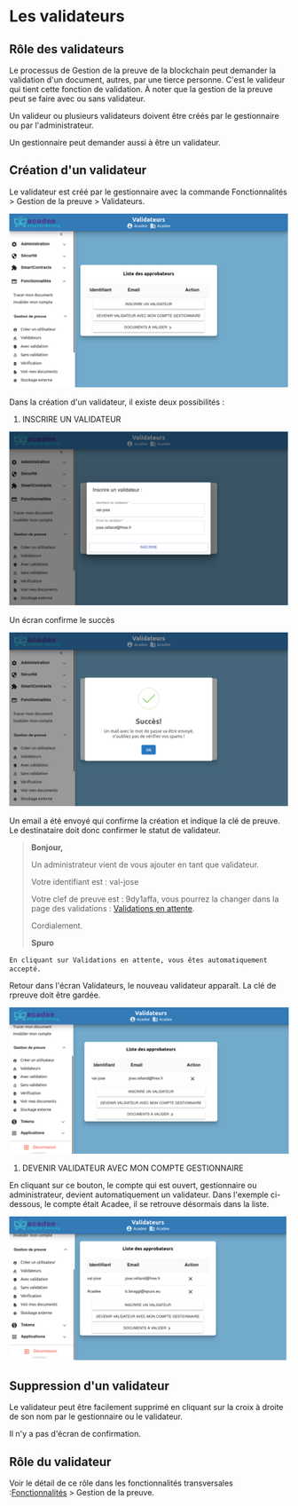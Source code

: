 # Les validateurs

## Rôle des validateurs

Le processus de Gestion de la preuve de la blockchain peut demander la validation d'un document, autres, par une tierce personne. C'est le valideur qui tient cette fonction de validation. À noter que la gestion de la preuve peut se faire avec ou sans validateur.

Un valideur ou plusieurs validateurs doivent être créés par le gestionnaire ou par l'administrateur.

Un gestionnaire peut demander aussi à être un validateur.

## Création d'un validateur

Le validateur est créé par le gestionnaire avec la commande Fonctionnalités &gt; Gestion de la preuve &gt; Validateurs.

![Dans Fonctionnalit&#xE9;s &amp;gt; Gestion de preuve &amp;gt; Validateurs, cr&#xE9;ation d&apos;un validateur.](../.gitbook/assets/v19-validateur.png)

Dans la création d'un validateur, il existe deux possibilités :

1. INSCRIRE UN VALIDATEUR

![Dans Fonctionnalit&#xE9;s &amp;gt; Gestion de preuve &amp;gt; Validateurs, inscrire un validateur](../.gitbook/assets/v19-validateur-inscrire.png)

Un écran confirme le succès

![Dans Fonctionnalit&#xE9;s &amp;gt; Gestion de preuve &amp;gt; Validateurs, inscription avec succ&#xE8;s et email.](../.gitbook/assets/v19-validateur-inscrire-succes.png)

Un email a été envoyé qui confirme la création et indique la clé de preuve. Le destinataire doit donc confirmer le statut de validateur.

> **Bonjour,**
>
> Un administrateur vient de vous ajouter en tant que validateur.
>
> Votre identifiant est : val-jose
>
> Votre clef de preuve est : 9dy1affa, vous pourrez la changer dans la page des validations : [Validations en attente](http://vps-0580879e.vps.ovh.net/KageSecure/SignatureCollaborative/Fonctionnalités/GestionDePreuve/Validation).
>
> Cordialement.
>
> **Spuro**

```text
En cliquant sur Validations en attente, vous êtes automatiquement accepté.
```

Retour dans l'écran Validateurs, le nouveau validateur apparaît. La clé de rpreuve doit être gardée.

![](../.gitbook/assets/v19-validateur-nouveau.png)

1. DEVENIR VALIDATEUR AVEC MON COMPTE GESTIONNAIRE

En cliquant sur ce bouton, le compte qui est ouvert, gestionnaire ou administrateur, devient automatiquement un validateur. Dans l'exemple ci-dessous, le compte était Acadee, il se retrouve désormais dans la liste.

![](../.gitbook/assets/v19-validateur-transformation-compte.png)

## Suppression d'un validateur

Le validateur peut être facilement supprimé en cliquant sur la croix à droite de son nom par le gestionnaire ou le validateur.

Il n'y a pas d'écran de confirmation.

## Rôle du validateur

Voir le détail de ce rôle dans les fonctionnalités transversales :[Fonctionnalités](validateur.md) &gt; Gestion de la preuve.

